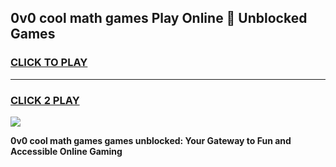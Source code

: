 
## 0v0 cool math games Play Online 👋 Unblocked Games
<h3>
<a href="https://news.freeplayer.one?title=0v0_cool_math_games&ref=17CMG">CLICK TO PLAY</a></h3>
<hr>

<h3>
<a href="https://news.freeplayer.one?title=0v0_cool_math_games&ref=17CMG">CLICK 2 PLAY</a>
  
</h3>

<a href="https://news.freeplayer.one?title=0v0_cool_math_games&ref=17CMG/"><img src="https://clearcache.store/games.png"></a>


**0v0 cool math games games unblocked: Your Gateway to Fun and Accessible Online Gaming**
